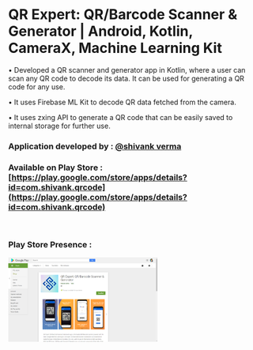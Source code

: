 # QR Expert: QR/Barcode Scanner & Generator | Android, Kotlin, CameraX, Machine Learning Kit 

• Developed a QR scanner and generator app in Kotlin, where a user can scan any QR code to decode its data. It can be used for generating a QR code for any use.

• It uses Firebase ML Kit to decode QR data fetched from the camera.

• It uses zxing API to generate a QR code that can be easily saved to internal storage for further use.


### Application developed by : [@shivank verma](https://github.com/shivank8)
### Available on Play Store : [https://play.google.com/store/apps/details?id=com.shivank.qrcode](https://play.google.com/store/apps/details?id=com.shivank.qrcode)
<br />

### Play Store Presence :  
<img src="https://github.com/shivank8/QR-Expert/blob/master/Asset/Screenshot%20(14).png" width="60%">&ensp;
